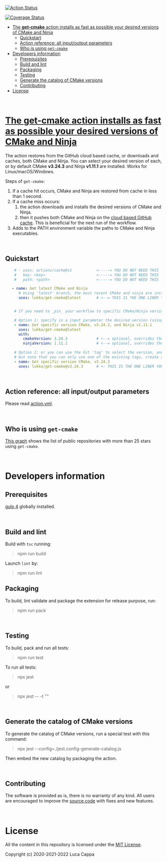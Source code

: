 [![Action Status](https://github.com/lukka/get-cmake/workflows/build-test/badge.svg)](https://github.com/lukka/get-cmake/actions)

[![Coverage Status](https://coveralls.io/repos/github/lukka/get-cmake/badge.svg?branch=main)](https://coveralls.io/github/lukka/get-cmake?branch=main)

- [The **get-cmake** action installs as fast as possible your desired versions of CMake and Ninja](#the-get-cmake-action-installs-as-fast-as-possible-your-desired-versions-of-cmake-and-ninja)
  - [Quickstart](#quickstart)
  - [Action reference: all input/output parameters](#action-reference-all-inputoutput-parameters)
  - [Who is using `get-cmake`](#who-is-using-get-cmake)
- [Developers information](#developers-information)
  - [Prerequisites](#prerequisites)
  - [Build and lint](#build-and-lint)
  - [Packaging](#packaging)
  - [Testing](#testing)
  - [Generate the catalog of CMake versions](#generate-the-catalog-of-cmake-versions)
  - [Contributing](#contributing)
- [License](#license)

<br>

# [The **get-cmake** action installs as fast as possible your desired versions of CMake and Ninja](https://github.com/marketplace/actions/get-cmake)
The action restores from the GitHub cloud based cache, or downloads and caches, both CMake and Ninja. You can select your desired version of each, or by default CMake **v3.24.3** and Ninja **v1.11.1** are installed.
Works for Linux/macOS/Windows.

Steps of `get-cmake`:
  1. If a cache hit occurs, CMake and Ninja are restored from cache in less than 1 second.
  2. If a cache miss occurs:
     1. the action downloads and installs the desired versions of CMake and Ninja.
     2. then it pushes both CMake and Ninja on the [cloud based GitHub cache](https://www.npmjs.com/package/@actions/cache). This is beneficial for the next run of the workflow.
  3. Adds to the PATH environment variable the paths to CMake and Ninja executables.
  
<br>

## Quickstart
```yaml
    # - uses: actions/cache@v1           <-----= YOU DO NOT NEED THIS
    #   key: <key>                       <-----= YOU DO NOT NEED THIS
    #   path: <path>                     <-----= YOU DO NOT NEED THIS

   - name: Get latest CMake and Ninja
      # Using 'latest' branch, the most recent CMake and ninja are installed.
      uses: lukka/get-cmake@latest       # <--= THIS IS THE ONE LINER YOU NEED


    # If you need to _pin_ your workflow to specific CMake/Ninja versions you have TWO options:

    # Option 1: specify in a input parameter the desired version (using multiple lines).
    - name: Get specific version CMake, v3.24.3, and Ninja v1.11.1
      uses: lukka/get-cmake@latest
      with:
        cmakeVersion: 3.24.3             # <--= optional, overrides the _latest_ version of CMake
        ninjaVersion: 1.11.1             # <--= optional, overrides the _latest_ version of Ninja

    # Option 2: or you can use the Git 'tag' to select the version, and you can have a one-liner statement,
    # but note that you can only use one of the existing tags, create a PR to add more tags!
    - name: Get specific version CMake, v3.24.3
      uses: lukka/get-cmake@v3.24.3      # <- THIS IS THE ONE LINER YOU NEED
```
<br>

## Action reference: all input/output parameters
Please read [action.yml](./action.yml).

<br>

## Who is using `get-cmake`
[This graph](https://lukka.github.io/graph/graph.html) shows the list of public repositories with more than 25 stars using `get-cmake`.

<br>

# Developers information

## Prerequisites
[gulp 4](https://www.npmjs.com/package/gulp4) globally installed.

<br>

## Build and lint
Build with `tsc` running:

 > npm run build

Launch `lint` by:

 > npm run lint

## Packaging
To build, lint validate and package the extension for release purpose, run:

  > npm run pack

<br>

## Testing
To build, pack and run all tests:
 
 > npm run test

 To run all tests:
 
 > npx jest

 or

 > npx jest -- -t "<regex to match the describe clause>"

<br>

## Generate the catalog of CMake versions
To generate the catalog of CMake versions, run a special test with this command:

 > npx jest --config=./jest.config-generate-catalog.js  

Then embed the new catalog by packaging the action.

<br>

## Contributing
The software is provided as is, there is no warranty of any kind. All users are encouraged to improve the [source code](https://github.com/lukka/get-cmake) with fixes and new features.

<br>

# License
All the content in this repository is licensed under the [MIT License](LICENSE.txt).

Copyright (c) 2020-2021-2022 Luca Cappa


